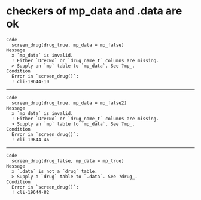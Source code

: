# checkers of mp_data and .data are ok

    Code
      screen_drug(drug_true, mp_data = mp_false)
    Message
      x `mp_data` is invalid.
      ! Either `DrecNo` or `drug_name_t` columns are missing.
      > Supply an `mp` table to `mp_data`. See ?mp_.
    Condition
      Error in `screen_drug()`:
      ! cli-19644-10

---

    Code
      screen_drug(drug_true, mp_data = mp_false2)
    Message
      x `mp_data` is invalid.
      ! Either `DrecNo` or `drug_name_t` columns are missing.
      > Supply an `mp` table to `mp_data`. See ?mp_.
    Condition
      Error in `screen_drug()`:
      ! cli-19644-46

---

    Code
      screen_drug(drug_false, mp_data = mp_true)
    Message
      x `.data` is not a `drug` table.
      > Supply a `drug` table to `.data`. See ?drug_.
    Condition
      Error in `screen_drug()`:
      ! cli-19644-82

